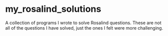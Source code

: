 # my_rosalind_solutions
A collection of programs I wrote to solve Rosalind questions. These are not all of the questions I have solved, just the ones I felt were more challenging. 
